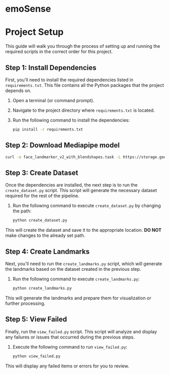 # emoSense

# Project Setup

This guide will walk you through the process of setting up and running the required scripts in the correct order for this project.

## Step 1: Install Dependencies

First, you'll need to install the required dependencies listed in `requirements.txt`. This file contains all the Python packages that the project depends on.

1. Open a terminal (or command prompt).
2. Navigate to the project directory where `requirements.txt` is located.
3. Run the following command to install the dependencies:

    ```bash
    pip install -r requirements.txt
    ```

## Step 2: Download Mediapipe model
```bash
curl -o face_landmarker_v2_with_blendshapes.task -L https://storage.googleapis.com/mediapipe-models/face_landmarker/face_landmarker/float16/1/face_landmarker.task
```

## Step 3: Create Dataset

Once the dependencies are installed, the next step is to run the `create_dataset.py` script. This script will generate the necessary dataset required for the rest of the pipeline.

1. Run the following command to execute `create_dataset.py` by changing the path:

    ```bash
    python create_dataset.py
    ```

This will create the dataset and save it to the appropriate location. **DO NOT** make changes to the already set path.

## Step 4: Create Landmarks

Next, you'll need to run the `create_landmarks.py` script, which will generate the landmarks based on the dataset created in the previous step.

1. Run the following command to execute `create_landmarks.py`:

    ```bash
    python create_landmarks.py
    ```

This will generate the landmarks and prepare them for visualization or further processing.

## Step 5: View Failed

Finally, run the `view_failed.py` script. This script will analyze and display any failures or issues that occurred during the previous steps.

1. Execute the following command to run `view_failed.py`:

    ```bash
    python view_failed.py
    ```

This will display any failed items or errors for you to review.